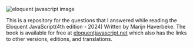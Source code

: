 ![eloquent javascript image](https://eloquentjavascript.net/img/cover.jpg)

This is a repository for the questions that I answered while reading the Eloquent JavaScript(4th edition - 2024) Written by Marijn Haverbeke. The book is available for free at <a href="https://eloquentjavascript.net">eloquentjavascript.net</a> which also has the links to other versions, editions, and translations. 
